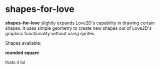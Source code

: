 # shapes-for-love
**shapes-for-love** slightly expands Love2D's capability in drawing certain shapes. It uses simple geometry to create new shapes out of Love2D's graphics functionality without using sprites.


Shapes available:

**rounded square**

thats it lol
